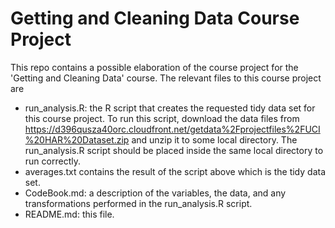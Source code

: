 # Getting and Cleaning Data Course Project

This repo contains a possible elaboration of the course project for the 'Getting and Cleaning Data' course. The relevant files to this course project are

* run_analysis.R: the R script that creates the requested tidy data set for this course project. To run this script, download the data files from https://d396qusza40orc.cloudfront.net/getdata%2Fprojectfiles%2FUCI%20HAR%20Dataset.zip and unzip it to some local directory. The run_analysis.R script should be placed inside the same local directory to run correctly.
* averages.txt contains the result of the script above which is the tidy data set.
* CodeBook.md: a description of the variables, the data, and any transformations performed in the run_analysis.R script.
* README.md: this file.